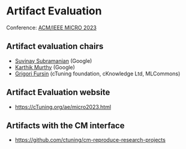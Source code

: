 # Artifact Evaluation

Conference: [ACM/IEEE MICRO 2023](https://www.microarch.org/micro56)

## Artifact evaluation chairs

* [Suvinay Subramanian](https://www.linkedin.com/in/suvinay-subramanian-53163b20a) (Google)
* [Karthik Murthy](https://www.linkedin.com/in/karthik-murthy-b1b1314) (Google)
* [Grigori Fursin](https://cKnowledge.org/gfursin) (cTuning foundation, cKnowledge Ltd, MLCommons)

## Artifact Evaluation website

* https://cTuning.org/ae/micro2023.html

## Artifacts with the CM interface

* https://github.com/ctuning/cm-reproduce-research-projects

